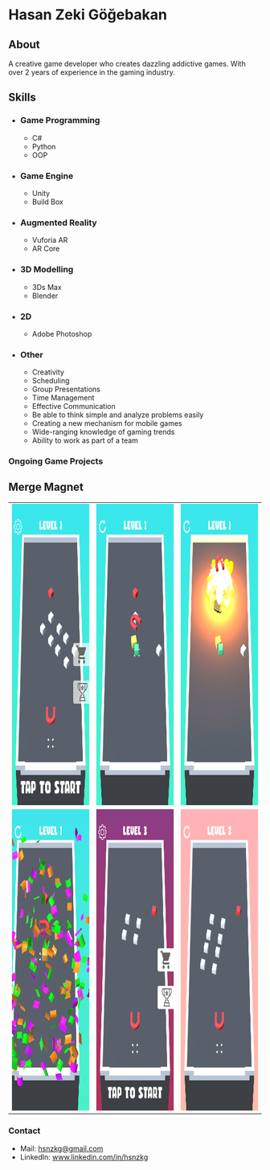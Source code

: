 # Hasan Zeki Göğebakan
## About
A creative game developer who creates dazzling addictive games.
With over 2 years of experience in the gaming industry.
## Skills
- ### Game Programming
  - C#
  - Python
  - OOP
- ### Game Engine
  - Unity
  - Build Box
- ### Augmented Reality
  - Vuforia AR
  - AR Core
- ### 3D Modelling
  - 3Ds Max
  - Blender
- ### 2D
  - Adobe Photoshop
- ### Other
  - Creativity
  - Scheduling
  - Group Presentations
  - Time Management
  - Effective Communication
  - Be able to think simple and analyze problems easily
  - Creating a new mechanism for mobile games
  - Wide-ranging knowledge of gaming trends
  - Ability to work as part of a team
### Ongoing Game Projects
## Merge Magnet
<table style="width:100%">
  <tr>
    <td><img src="Projects/MergeMagnet.png" alt="Girl in a jacket" style="width:500px;height:600px;"></td>
    <td><img src="Projects/MergeMagnet1.png" alt="Girl in a jacket" style="width:500px;height:600px;"></td>
    <td><img src="Projects/MergeMagnet2.png" alt="Girl in a jacket" style="width:500px;height:600px;"></td>
  </tr>
  <tr>
    <td><img src="Projects/MergeMagnet3.png" alt="Girl in a jacket" style="width:500px;height:600px;"></td>
    <td><img src="Projects/MergeMagnet4.png" alt="Girl in a jacket" style="width:500px;height:600px;"></td>
    <td><img src="Projects/MergeMagnet5.png" alt="Girl in a jacket" style="width:500px;height:600px;"></td>
  </tr>
</table>

### Contact
- Mail: hsnzkg@gmail.com
- LinkedIn: www.linkedin.com/in/hsnzkg



